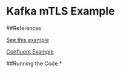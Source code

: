 # Kafka mTLS Example

##References

[See this example](https://www.vertica.com/docs/9.3.x/HTML/Content/Authoring/KafkaIntegrationGuide/TLS-SSL/KafkaTLS-SSLExamplePart3ConfigureKafka.htm?tocpath=Integrating%20with%20Apache%20Kafka%7CUsing%20TLS%252FSSL%20Encryption%20with%20Kafka%7C_____7)

[Confluent Example](https://developer.confluent.io/courses/security/hands-on-setting-up-encryption/)

##Running the Code
* 